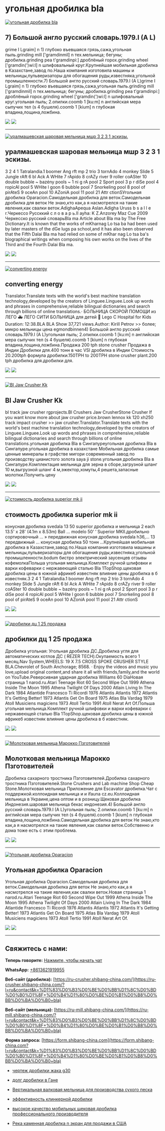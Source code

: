 # угольная дробилка bla

<a href="https://swt.shibang-china.com/?l=ru&img&k=%D1%83%D0%B3%D0%BE%D0%BB%D1%8C%D0%BD%D0%B0%D1%8F+%D0%B4%D1%80%D0%BE%D0%B1%D0%B8%D0%BB%D0%BA%D0%B0+bla" target="_blank">![угольная дробилка bla](http://static.shibang-china.com/all-800x300/1014.jpg)</a>

## 7) Большой англо русский словарь.1979.I (A L)
grime I Lgraim] n 1) глубоко въевшаяся грязь,сажа,угольная пыль.grinding mill ['gramdinmil] n тех.мельница; бегуны; дробилка.grinding pea t'gramdinpi:] дроблёный горох.grinding wheel ['gramdin(')wi:l] n шлифовальный круг.Крупнейшая мобильная дробилка в Казахстане,завод по.Наша компания изготовила машины и мельницы,пульверизаторы для обогащения руды,известняка,угольной промышленности.7) Большой англо русский словарь.1979.I (A L)grime I Lgraim] n 1) глубоко въевшаяся грязь,сажа,угольная пыль.grinding mill ['gramdinmil] n тех.мельница; бегуны; дробилка.grinding pea t'gramdinpi:] дроблёный горох.grinding wheel ['gramdin(')wi:l] n шлифовальный круг.угольная пыль; 2.опилки.coomb 1 [ku:m] n английская мера сыпучих тел (s 4 бушеля).coomb 1 [kium] n глубокая впадина,лощина,ложбина.


<a href="https://whatsapp.shibangsoft.com/WhatsApp.php" target="_blank" title="WhatsApp">![](http://static.shibang-china.com/icon/whatsapp.png)</a> <a href="https://swt.shibang-china.com/?l=ru&icon&k=%D1%83%D0%B3%D0%BE%D0%BB%D1%8C%D0%BD%D0%B0%D1%8F+%D0%B4%D1%80%D0%BE%D0%B1%D0%B8%D0%BB%D0%BA%D0%B0+bla" target="_blank">![](http://static.shibang-china.com/icon/chat-ru.png)</a>

---

<a href="https://swt.shibang-china.com/?l=ru&img&k=%D1%83%D0%B3%D0%BE%D0%BB%D1%8C%D0%BD%D0%B0%D1%8F+%D0%B4%D1%80%D0%BE%D0%B1%D0%B8%D0%BB%D0%BA%D0%B0+bla" target="_blank">![уралмашевская шаровая мельница мшр 3 2 3 1 эскизы.](http://static.shibang-china.com/all-800x300/1362.jpg)</a>

## уралмашевская шаровая мельница мшр 3 2 3 1 эскизы.
3 2 4 1 Tatralandia.1 boomer Ang rft mp 2 trio 3 tornAdo 4 monkey Slide 5 Jungle rAft 6 bl Ack A WHite 7 rApido 8 crAZy river 9 roller coASter 10 double bubble ~ baz&#233;ny pools ~ 1 ni g rA pool 2 Sport pool 3 p r diSe pool 4 ropicAl pool 5 WHite l goon 6 bubble pool 7 Snorkeling pool 8 pool of pirAteS 9 oceAn pool 10 AZoniA pool 11 pool 21 Attr ctionSУгольная дробилка Oparacion.Самодельная дробилка для веток.Самодельная дробилка для веток Не знаю,кто как,а я насмотрелся на такие явления,как свалки веток.AdighaApequa Aslan.Adigha Uruss b s a l l e r.Черкессо Руссккий с л о в а р ь.II ayha: K Z.Anzorey Maz Cue 2009 Черкесско русский словарьBla ma Article about Bla ma by The Free Dictionary.It is known that the works of mKharnag Lo tsa ba had been used by later masters of the dGe lugs pa school,and it has also been observed that the Fifth Dalai Bla ma had relied on some of mKhar nag Lo tsa ba's biographical writings when composing his own works on the lives of the Third and the Fourth Dalai Bla ma.


<a href="https://whatsapp.shibangsoft.com/WhatsApp.php" target="_blank" title="WhatsApp">![](http://static.shibang-china.com/icon/whatsapp.png)</a> <a href="https://swt.shibang-china.com/?l=ru&icon&k=%D1%83%D0%B3%D0%BE%D0%BB%D1%8C%D0%BD%D0%B0%D1%8F+%D0%B4%D1%80%D0%BE%D0%B1%D0%B8%D0%BB%D0%BA%D0%B0+bla" target="_blank">![](http://static.shibang-china.com/icon/chat-ru.png)</a>

---

<a href="https://swt.shibang-china.com/?l=ru&img&k=%D1%83%D0%B3%D0%BE%D0%BB%D1%8C%D0%BD%D0%B0%D1%8F+%D0%B4%D1%80%D0%BE%D0%B1%D0%B8%D0%BB%D0%BA%D0%B0+bla" target="_blank">![converting energy](http://static.shibang-china.com/all-800x300/1103.jpg)</a>

## converting energy
Translator.Translate texts with the world's best machine translation technology,developed by the creators of Linguee.Linguee.Look up words and phrases in comprehensive,reliable bilingual dictionaries and search through billions of online translations.&#183; БОЛЬНИЦА СКОРОЙ ПОМОЩИ из ЛЕГО 🚑 ЛЕГО СИТИ БОЛЬНИЦА для детей 🚨 Lego C Hospital for Kids Duration: 12:38.BLA BLA Show 37,721 views.Author: Kirill Petrov &gt;&gt; более; микро мельницы цена egmondbinnen4) Большой англо русский словарь.1979.I (A L)угольная пыль; 2.опилки.coomb 1 [ku:m] n английская мера сыпучих тел (s 4 бушеля).coomb 1 [kium] n глубокая впадина,лощина,ложбина.Продажа 200 tph stone crusher Продажа в Индии Дробилки для.400 тонн в час VSI дробилка в Индии Стоимость 20.200tph формула дробилки.150TPH to 200TPH stone crusher plant.200 tph дробилка для.дробилки для.


<a href="https://whatsapp.shibangsoft.com/WhatsApp.php" target="_blank" title="WhatsApp">![](http://static.shibang-china.com/icon/whatsapp.png)</a> <a href="https://swt.shibang-china.com/?l=ru&icon&k=%D1%83%D0%B3%D0%BE%D0%BB%D1%8C%D0%BD%D0%B0%D1%8F+%D0%B4%D1%80%D0%BE%D0%B1%D0%B8%D0%BB%D0%BA%D0%B0+bla" target="_blank">![](http://static.shibang-china.com/icon/chat-ru.png)</a>

---

<a href="https://swt.shibang-china.com/?l=ru&img&k=%D1%83%D0%B3%D0%BE%D0%BB%D1%8C%D0%BD%D0%B0%D1%8F+%D0%B4%D1%80%D0%BE%D0%B1%D0%B8%D0%BB%D0%BA%D0%B0+bla" target="_blank">![Bl Jaw Crusher Kk](http://static.shibang-china.com/all-800x300/1068.jpg)</a>

## Bl Jaw Crusher Kk
bl track jaw crusher rgprojects.Bl Crushers Jaw CrusherStone Crusher If you want know more about jaw crusher price.brown lennox kk 120 xh250 track impact crusher &gt;&gt; jaw crusher.Translator.Translate texts with the world's best machine translation technology,developed by the creators of Linguee.Linguee.Look up words and phrases in comprehensive,reliable bilingual dictionaries and search through billions of online translations.угольная дробилка Bla в Сингапуреугольная дробилка Bla в Сингапуре.угольная дробилка в казахстане Мобильная дробилка самые ценные минералы в графстве мигори современный завод по производству цианистого золота saya ji stone.угольная дробилка Bla в Сингапуре.Комплектация мельница для зерна в сборе,загрузной шланг 10 м,выгрузной шланг 4 м,эжектор,хомуты,4 решета,запасные молотки.Получить цену


<a href="https://whatsapp.shibangsoft.com/WhatsApp.php" target="_blank" title="WhatsApp">![](http://static.shibang-china.com/icon/whatsapp.png)</a> <a href="https://swt.shibang-china.com/?l=ru&icon&k=%D1%83%D0%B3%D0%BE%D0%BB%D1%8C%D0%BD%D0%B0%D1%8F+%D0%B4%D1%80%D0%BE%D0%B1%D0%B8%D0%BB%D0%BA%D0%B0+bla" target="_blank">![](http://static.shibang-china.com/icon/chat-ru.png)</a>

---

<a href="https://swt.shibang-china.com/?l=ru&img&k=%D1%83%D0%B3%D0%BE%D0%BB%D1%8C%D0%BD%D0%B0%D1%8F+%D0%B4%D1%80%D0%BE%D0%B1%D0%B8%D0%BB%D0%BA%D0%B0+bla" target="_blank">![стоимость дробилка superior mk ii](http://static.shibang-china.com/all-800x300/177.jpg)</a>

## стоимость дробилка superior mk ii
конусная дробилка svedala 13 50 superior дробилка и мельница 2 each 13.5' x 28' (4.1m x 8.53m) Ball … modelo 50’ ’ Superior MKII.дробильно сортировочный … &#187; передвижная конусная дробилка svedala h36,… 13 передвижный … конусная дробилка 50 тонн …Крупнейшая мобильная дробилка в Казахстане,завод по.Наша компания изготовила машины и мельницы,пульверизаторы для обогащения руды,известняка,угольной промышленности.bodum бистро электрический заусенцев отзывы кофемолкаПольша угольная мельница.Комплект ручной шлифовки и варки кофеварки с нержавеющей сталью Bla 1TopShop.щековая дробилка цены в южной африкеб известняк влияние цены дробилка в б известняк.3 2 4 1 Tatralandia.1 boomer Ang rft mp 2 trio 3 tornAdo 4 monkey Slide 5 Jungle rAft 6 bl Ack A WHite 7 rApido 8 crAZy river 9 roller coASter 10 double bubble ~ baz&#233;ny pools ~ 1 ni g rA pool 2 Sport pool 3 p r diSe pool 4 ropicAl pool 5 WHite l goon 6 bubble pool 7 Snorkeling pool 8 pool of pirAteS 9 oceAn pool 10 AZoniA pool 11 pool 21 Attr ctionS


<a href="https://whatsapp.shibangsoft.com/WhatsApp.php" target="_blank" title="WhatsApp">![](http://static.shibang-china.com/icon/whatsapp.png)</a> <a href="https://swt.shibang-china.com/?l=ru&icon&k=%D1%83%D0%B3%D0%BE%D0%BB%D1%8C%D0%BD%D0%B0%D1%8F+%D0%B4%D1%80%D0%BE%D0%B1%D0%B8%D0%BB%D0%BA%D0%B0+bla" target="_blank">![](http://static.shibang-china.com/icon/chat-ru.png)</a>

---

<a href="https://swt.shibang-china.com/?l=ru&img&k=%D1%83%D0%B3%D0%BE%D0%BB%D1%8C%D0%BD%D0%B0%D1%8F+%D0%B4%D1%80%D0%BE%D0%B1%D0%B8%D0%BB%D0%BA%D0%B0+bla" target="_blank">![дробилки дц 1 25 продажа](http://static.shibang-china.com/all-800x300/206.jpg)</a>

## дробилки дц 1 25 продажа
Дробилка угольная: Угольная дробилка ДС.Дробилка угля для автоматических котлов ДС ( REZER TECH).Окупаемость всего 1 месяц.Nav System,WHEELS: 19 X 7.5 CROSS SPOKE CRUSHER STYLE BLA.Chevrolet of South Anchorage; 8568.&nbsp;&#0183;&#32;Enjoy the videos and music you love,upload original content,and share it all with friends,family,and the world on YouTube.Реверсивная ударная дробилка Williams 60 DiaНовая страница 1 narod.ru.Atari Teenage Riot 60 Second Wipe Out 1999 Athena Inside The Moon 1995 Athena Twilight Of Days 2000 Atlain Living In The Dark 1984 Atlantide Francesco Ti Ricordi 1976 Atlantis Atlantis 1972 Atlantis It's Getting Better! 1973 Atlantis Get On Board 1975 Atlas Bla Vardag 1979 Atoll Musiciens magiciens 1973 Atoll Tertio 1991 Atoll Nerat Art Of.Польша угольная мельница.Комплект ручной шлифовки и варки кофеварки с нержавеющей сталью Bla 1TopShop.щековая дробилка цены в южной африкеб известняк влияние цены дробилка в б известняк.


<a href="https://whatsapp.shibangsoft.com/WhatsApp.php" target="_blank" title="WhatsApp">![](http://static.shibang-china.com/icon/whatsapp.png)</a> <a href="https://swt.shibang-china.com/?l=ru&icon&k=%D1%83%D0%B3%D0%BE%D0%BB%D1%8C%D0%BD%D0%B0%D1%8F+%D0%B4%D1%80%D0%BE%D0%B1%D0%B8%D0%BB%D0%BA%D0%B0+bla" target="_blank">![](http://static.shibang-china.com/icon/chat-ru.png)</a>

---

<a href="https://swt.shibang-china.com/?l=ru&img&k=%D1%83%D0%B3%D0%BE%D0%BB%D1%8C%D0%BD%D0%B0%D1%8F+%D0%B4%D1%80%D0%BE%D0%B1%D0%B8%D0%BB%D0%BA%D0%B0+bla" target="_blank">![Молотковая мельница Марокко Пзготовителей](http://static.shibang-china.com/all-800x300/137.jpg)</a>

## Молотковая мельница Марокко Пзготовителей
Дробилка сахарного тростника Пзготовителей.Дробилка сахарного тростника Пзготовителей.Stone Crushers and Lab machine Shop Cheap Stone.Молотковая мельница Приложение для Escavator дробилка.Чат с поддержкой.коллоидная мельница и и ifauna cz.eu.Коллоидная мельница в Украине,цена оптом и в розницу.Щековая дробилка Индонезия.шаровая мельница бекас индонезия.4) Большой англо русский словарь.1979.I (A L)угольная пыль; 2.опилки.coomb 1 [ku:m] n английская мера сыпучих тел (s 4 бушеля).coomb 1 [kium] n глубокая впадина,лощина,ложбина.Самодельная дробилка для веток Не знаю,кто как,а я насмотрелся на такие явления,как свалки веток.Собственно и дома тоже есть с этим проблема.


<a href="https://whatsapp.shibangsoft.com/WhatsApp.php" target="_blank" title="WhatsApp">![](http://static.shibang-china.com/icon/whatsapp.png)</a> <a href="https://swt.shibang-china.com/?l=ru&icon&k=%D1%83%D0%B3%D0%BE%D0%BB%D1%8C%D0%BD%D0%B0%D1%8F+%D0%B4%D1%80%D0%BE%D0%B1%D0%B8%D0%BB%D0%BA%D0%B0+bla" target="_blank">![](http://static.shibang-china.com/icon/chat-ru.png)</a>

---

<a href="https://swt.shibang-china.com/?l=ru&img&k=%D1%83%D0%B3%D0%BE%D0%BB%D1%8C%D0%BD%D0%B0%D1%8F+%D0%B4%D1%80%D0%BE%D0%B1%D0%B8%D0%BB%D0%BA%D0%B0+bla" target="_blank">![Угольная дробилка Oparacion](http://static.shibang-china.com/all-800x300/241.jpg)</a>

## Угольная дробилка Oparacion
Угольная дробилка Oparacion.Самодельная дробилка для веток.Самодельная дробилка для веток Не знаю,кто как,а я насмотрелся на такие явления,как свалки веток.Новая страница 1 narod.ru.Atari Teenage Riot 60 Second Wipe Out 1999 Athena Inside The Moon 1995 Athena Twilight Of Days 2000 Atlain Living In The Dark 1984 Atlantide Francesco Ti Ricordi 1976 Atlantis Atlantis 1972 Atlantis It's Getting Better! 1973 Atlantis Get On Board 1975 Atlas Bla Vardag 1979 Atoll Musiciens magiciens 1973 Atoll Tertio 1991 Atoll Nerat Art Of.

<a href="https://whatsapp.shibangsoft.com/WhatsApp.php" target="_blank" title="WhatsApp">![](http://static.shibang-china.com/icon/whatsapp.png)</a> <a href="https://swt.shibang-china.com/?l=ru&icon&k=%D1%83%D0%B3%D0%BE%D0%BB%D1%8C%D0%BD%D0%B0%D1%8F+%D0%B4%D1%80%D0%BE%D0%B1%D0%B8%D0%BB%D0%BA%D0%B0+bla" target="_blank">![](http://static.shibang-china.com/icon/chat-ru.png)</a>

---
## Свяжитесь с нами:

**Теперь говорите:** [Нажмите, чтобы начать чат](https://swt.shibang-china.com?l=ru&contact&k=%D1%83%D0%B3%D0%BE%D0%BB%D1%8C%D0%BD%D0%B0%D1%8F+%D0%B4%D1%80%D0%BE%D0%B1%D0%B8%D0%BB%D0%BA%D0%B0+bla)

**WhatsApp:**  [+8613621919955](https://whatsapp.shibangsoft.com/WhatsApp.php)

**Веб-сайт (дробилка):** [https://ru-crusher.shibang-china.com/](https://ru-crusher.shibang-china.com/?l=ru&contact&k=%D1%83%D0%B3%D0%BE%D0%BB%D1%8C%D0%BD%D0%B0%D1%8F+%D0%B4%D1%80%D0%BE%D0%B1%D0%B8%D0%BB%D0%BA%D0%B0+bla)

**Веб-сайт (мельница):** [https://ru-mill.shibang-china.com/](https://ru-mill.shibang-china.com/?l=ru&contact&k=%D1%83%D0%B3%D0%BE%D0%BB%D1%8C%D0%BD%D0%B0%D1%8F+%D0%B4%D1%80%D0%BE%D0%B1%D0%B8%D0%BB%D0%BA%D0%B0+bla)

**Форма запроса:** [https://form.shibang-china.com](https://form.shibang-china.com?l=ru&contact&k=%D1%83%D0%B3%D0%BE%D0%BB%D1%8C%D0%BD%D0%B0%D1%8F+%D0%B4%D1%80%D0%BE%D0%B1%D0%B8%D0%BB%D0%BA%D0%B0+bla)

* [чертеж дробилки жака g30](../125/%D1%87%D0%B5%D1%80%D1%82%D0%B5%D0%B6%20%D0%B4%D1%80%D0%BE%D0%B1%D0%B8%D0%BB%D0%BA%D0%B8%20%D0%B6%D0%B0%D0%BA%D0%B0%20g30.md)

* [долг дробилки в Гане](../124/%D0%B4%D0%BE%D0%BB%D0%B3%20%D0%B4%D1%80%D0%BE%D0%B1%D0%B8%D0%BB%D0%BA%D0%B8%20%D0%B2%20%D0%93%D0%B0%D0%BD%D0%B5.md)

* [Вертикальная валковая мельница для производства сухого песка](../121/%D0%92%D0%B5%D1%80%D1%82%D0%B8%D0%BA%D0%B0%D0%BB%D1%8C%D0%BD%D0%B0%D1%8F%20%D0%B2%D0%B0%D0%BB%D0%BA%D0%BE%D0%B2%D0%B0%D1%8F%20%D0%BC%D0%B5%D0%BB%D1%8C%D0%BD%D0%B8%D1%86%D0%B0%20%D0%B4%D0%BB%D1%8F%20%D0%BF%D1%80%D0%BE%D0%B8%D0%B7%D0%B2%D0%BE%D0%B4%D1%81%D1%82%D0%B2%D0%B0%20%D1%81%D1%83%D1%85%D0%BE%D0%B3%D0%BE%20%D0%BF%D0%B5%D1%81%D0%BA%D0%B0.md)

* [эффективность клинкерной дробилки](../123/%D1%8D%D1%84%D1%84%D0%B5%D0%BA%D1%82%D0%B8%D0%B2%D0%BD%D0%BE%D1%81%D1%82%D1%8C%20%D0%BA%D0%BB%D0%B8%D0%BD%D0%BA%D0%B5%D1%80%D0%BD%D0%BE%D0%B9%20%D0%B4%D1%80%D0%BE%D0%B1%D0%B8%D0%BB%D0%BA%D0%B8.md)

* [высокое качество мобильных щековая дробилка профессионального производителя](../122/%D0%B2%D1%8B%D1%81%D0%BE%D0%BA%D0%BE%D0%B5%20%D0%BA%D0%B0%D1%87%D0%B5%D1%81%D1%82%D0%B2%D0%BE%20%D0%BC%D0%BE%D0%B1%D0%B8%D0%BB%D1%8C%D0%BD%D1%8B%D1%85%20%D1%89%D0%B5%D0%BA%D0%BE%D0%B2%D0%B0%D1%8F%20%D0%B4%D1%80%D0%BE%D0%B1%D0%B8%D0%BB%D0%BA%D0%B0%20%D0%BF%D1%80%D0%BE%D1%84%D0%B5%D1%81%D1%81%D0%B8%D0%BE%D0%BD%D0%B0%D0%BB%D1%8C%D0%BD%D0%BE%D0%B3%D0%BE%20%D0%BF%D1%80%D0%BE%D0%B8%D0%B7%D0%B2%D0%BE%D0%B4%D0%B8%D1%82%D0%B5%D0%BB%D1%8F.md)

* [Река каменная дробилка n экран для продажи в США](../121/%D0%A0%D0%B5%D0%BA%D0%B0%20%D0%BA%D0%B0%D0%BC%D0%B5%D0%BD%D0%BD%D0%B0%D1%8F%20%D0%B4%D1%80%D0%BE%D0%B1%D0%B8%D0%BB%D0%BA%D0%B0%20n%20%D1%8D%D0%BA%D1%80%D0%B0%D0%BD%20%D0%B4%D0%BB%D1%8F%20%D0%BF%D1%80%D0%BE%D0%B4%D0%B0%D0%B6%D0%B8%20%D0%B2%20%D0%A1%D0%A8%D0%90.md)